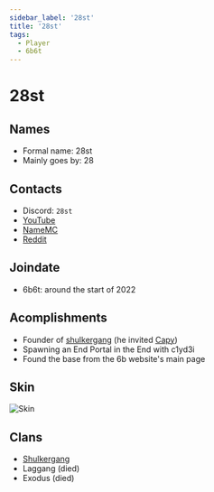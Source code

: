 ```yaml
---
sidebar_label: '28st'
title: '28st'
tags:
  - Player
  - 6b6t
---
```


# 28st

## Names
* Formal name: 28st
* Mainly goes by: 28

## Contacts
* Discord: `28st`
* [YouTube](https://www.youtube.com/@28sty)
* [NameMC](https://namemc.com/profile/28st.2)
* [Reddit](https://www.reddit.com/user/28st/)

## Joindate
* 6b6t: around the start of 2022

## Acomplishments
* Founder of [shulkergang](../groups/shulkergang.md) (he invited [Capy](./capy.md))
* Spawning an End Portal in the End with c1yd3i
* Found the base from the 6b website's main page

## Skin
![Skin](https://s.namemc.com/3d/skin/body.png?id=58e6a4263496d5c4&model=slim&theta=30&model=classic&theta=30&phi=21&time=90&width=100&height=200)

## Clans
* [Shulkergang](../groups/shulkergang.md)
* Laggang (died)
* Exodus (died)
